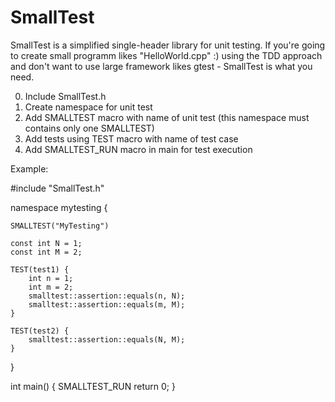 # SmallTest

SmallTest is a simplified single-header library for unit testing. If you're going to create
small programm likes "HelloWorld.cpp" :) using the TDD approach and don't want to use large
framework likes gtest - SmallTest is what you need.

0. Include SmallTest.h
1. Create namespace for unit test
2. Add SMALLTEST macro with name of unit test (this namespace must contains only one SMALLTEST)
3. Add tests using TEST macro with name of test case
4. Add SMALLTEST_RUN macro in main for test execution

Example:

#include "SmallTest.h"

namespace mytesting {

	SMALLTEST("MyTesting")
	
	const int N = 1;
	const int M = 2;

	TEST(test1) {
		int n = 1;
		int m = 2;
		smalltest::assertion::equals(n, N);
		smalltest::assertion::equals(m, M);
	}

	TEST(test2) {
		smalltest::assertion::equals(N, M);
	}
}

int main() {
	SMALLTEST_RUN
	return 0;
}
